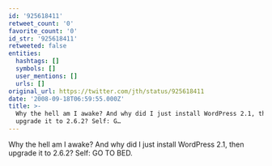 ```yaml
---
id: '925618411'
retweet_count: '0'
favorite_count: '0'
id_str: '925618411'
retweeted: false
entities:
  hashtags: []
  symbols: []
  user_mentions: []
  urls: []
original_url: https://twitter.com/jth/status/925618411
date: '2008-09-18T06:59:55.000Z'
title: >-
  Why the hell am I awake? And why did I just install WordPress 2.1, then
  upgrade it to 2.6.2? Self: G…
---
```


Why the hell am I awake? And why did I just install WordPress 2.1, then upgrade it to 2.6.2? Self: GO TO BED.